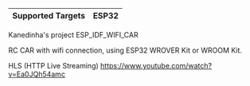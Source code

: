 | Supported Targets | ESP32 |
| ----------------- | ----- |

Kanedinha's project
ESP_IDF_WIFI_CAR

RC CAR with wifi connection, using ESP32 WROVER Kit or WROOM Kit.

HLS (HTTP Live Streaming)
https://www.youtube.com/watch?v=Ea0JQh54amc